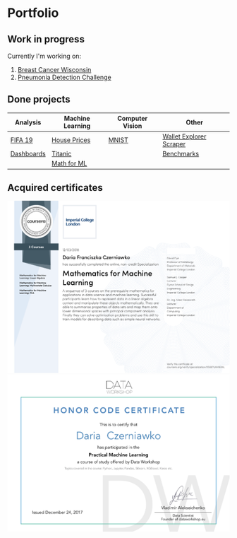 # Portfolio
## Work in progress
Currently I'm working on:
1. [Breast Cancer Wisconsin](https://www.kaggle.com/uciml/breast-cancer-wisconsin-data)
2. [Pneumonia Detection Challenge](https://www.kaggle.com/c/rsna-pneumonia-detection-challenge)

## Done projects

Analysis | Machine Learning | Computer Vision | Other
--- | --- | --- | ---
[FIFA 19](fifa_19) | [House Prices](house_prices) | [MNIST](mnist) | [Wallet Explorer Scraper](walletexplorer_scraper)
[Dashboards](dashboards) | [Titanic](titanic)  |  &nbsp;  | [Benchmarks](benchmark)
&nbsp; | [Math for ML](math_for_ml) | &nbsp; | &nbsp;


## Acquired certificates
[![Coursera: Mathematics for ML](images/coursera_math_for_ml.png)](https://www.coursera.org/account/accomplishments/specialization/certificate/XS697UAM6XAL)
[![Data Workshop](images/dataworkshop.png)](images/dataworkshop.png)